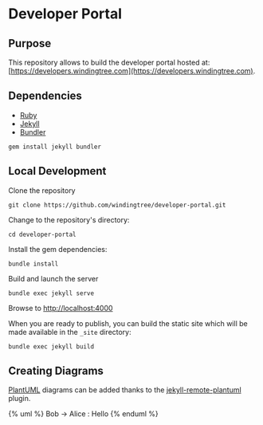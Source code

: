 # Developer Portal

## Purpose

This repository allows to build the developer portal hosted at: [https://developers.windingtree.com](https://developers.windingtree.com).


## Dependencies

* [Ruby](https://www.ruby-lang.org/)
* [Jekyll](https://jekyllrb.com/)
* [Bundler](https://rubygems.org/gems/bundler)

```shell
gem install jekyll bundler
```

## Local Development

Clone the repository

```shell
git clone https://github.com/windingtree/developer-portal.git
```

Change to the repository's directory:

```shell
cd developer-portal
```
Install the gem dependencies:

```shell
bundle install
```

Build and launch the server

```shell
bundle exec jekyll serve
```

Browse to [http://localhost:4000](http://localhost:4000)

When you are ready to publish, you can build the static site which will be made available in the `_site` directory:

```shell
bundle exec jekyll build
```

## Creating Diagrams

[PlantUML](https://plantuml.com/) diagrams can be added thanks to the [jekyll-remote-plantuml](https://github.com/Patouche/jekyll-remote-plantuml) plugin.

  {% uml %}
  Bob -> Alice : Hello 
  {% enduml %}